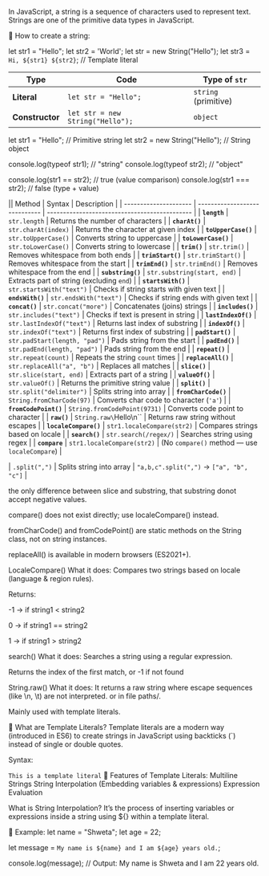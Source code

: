 In JavaScript, a string is a sequence of characters used to represent text. Strings are one of the primitive data types in JavaScript.

🔹 How to create a string:

let str1 = "Hello";
let str2 = 'World';
let str = new String("Hello");
let str3 = `Hi, ${str1} ${str2}`; // Template literal

| Type            | Code                             | Type of `str`        |
| --------------- | -------------------------------- | -------------------- |
| **Literal**     | `let str = "Hello";`             | `string` (primitive) |
| **Constructor** | `let str = new String("Hello");` | `object`             |


let str1 = "Hello";               // Primitive string
let str2 = new String("Hello");   // String object

console.log(typeof str1); // "string"
console.log(typeof str2); // "object"

console.log(str1 == str2);  // true (value comparison)
console.log(str1 === str2); // false (type + value)



|| Method                | Syntax                        | Description                                   |
| --------------------- | ----------------------------- | --------------------------------------------- |
| **`length`**          | `str.length`                  | Returns the number of characters              |
| **`charAt()`**        | `str.charAt(index)`           | Returns the character at given index          |
| **`toUpperCase()`**   | `str.toUpperCase()`           | Converts string to uppercase                  |
| **`toLowerCase()`**   | `str.toLowerCase()`           | Converts string to lowercase                  |
| **`trim()`**          | `str.trim()`                  | Removes whitespace from both ends             |
| **`trimStart()`**     | `str.trimStart()`             | Removes whitespace from the start             |
| **`trimEnd()`**       | `str.trimEnd()`               | Removes whitespace from the end               |
| **`substring()`**     | `str.substring(start, end)`   | Extracts part of string (excluding `end`)     |
| **`startsWith()`**    | `str.startsWith("text")`      | Checks if string starts with given text       |
| **`endsWith()`**      | `str.endsWith("text")`        | Checks if string ends with given text         |
| **`concat()`**        | `str.concat("more")`          | Concatenates (joins) strings                  |
| **`includes()`**      | `str.includes("text")`        | Checks if text is present in string           |
| **`lastIndexOf()`**   | `str.lastIndexOf("text")`     | Returns last index of substring               |
| **`indexOf()`**       | `str.indexOf("text")`         | Returns first index of substring              |
| **`padStart()`**      | `str.padStart(length, "pad")` | Pads string from the start                    |
| **`padEnd()`**        | `str.padEnd(length, "pad")`   | Pads string from the end                      |
| **`repeat()`**        | `str.repeat(count)`           | Repeats the string `count` times              |
| **`replaceAll()`**    | `str.replaceAll("a", "b")`    | Replaces all matches                          |
| **`slice()`**         | `str.slice(start, end)`       | Extracts part of a string                     |
| **`valueOf()`**       | `str.valueOf()`               | Returns the primitive string value            |
| **`split()`**         | `str.split("delimiter")`      | Splits string into array                      |
| **`fromCharCode()`**  | `String.fromCharCode(97)`     | Converts char code to character (`'a'`)       |
| **`fromCodePoint()`** | `String.fromCodePoint(9731)`  | Converts code point to character              |
| **`raw()`**           | `String.raw\`Hello\n\`\`      | Returns raw string without escapes            |
| **`localeCompare()`** | `str1.localeCompare(str2)`    | Compares strings based on locale              |
| **`search()`**        | `str.search(/regex/)`         | Searches string using regex                   |
| **`compare`**         | `str1.localeCompare(str2)`    | (No `compare()` method — use `localeCompare`) |

| `.split(",")`        | Splits string into array                | `"a,b,c".split(",")` → `["a", "b", "c"]` |

the only difference between slice and substring, that substring donot accept negative values.

compare() does not exist directly; use localeCompare() instead.

fromCharCode() and fromCodePoint() are static methods on the String class, not on string instances.

replaceAll() is available in modern browsers (ES2021+).

LocaleCompare()
 What it does:
Compares two strings based on locale (language & region rules).

Returns:

-1 → if string1 < string2

0 → if string1 == string2

1 → if string1 > string2

 search()
 What it does:
Searches a string using a regular expression.

Returns the index of the first match, or -1 if not found

String.raw()
 What it does:
It returns a raw string where escape sequences (like \n, \t) are not interpreted. or in file paths/.

Mainly used with template literals.


🔹 What are Template Literals?
Template literals are a modern way (introduced in ES6) to create strings in JavaScript using backticks (`) instead of single or double quotes.

Syntax:

`This is a template literal`
🔹 Features of Template Literals:
Multiline Strings
String Interpolation (Embedding variables & expressions)
Expression Evaluation

 What is String Interpolation?
It’s the process of inserting variables or expressions inside a string using ${} within a template literal.

🔸 Example:
let name = "Shweta";
let age = 22;

let message = `My name is ${name} and I am ${age} years old.`;

console.log(message);
// Output: My name is Shweta and I am 22 years old.